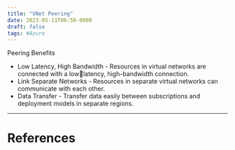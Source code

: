 ```yaml
---
title: "VNet Peering"
date: 2023-05-11T06:58-0800
draft: false
tags: #Azure
---
```


Peering Benefits
- Low Latency, High Bandwidth - Resources in virtual networks are connected with a lowlatency, high-bandwidth connection.
- Link Separate Networks - Resources in separate virtual networks can communicate with each other.
- Data Transfer - Transfer data easily between subscriptions and deployment models in separate regions.

---
# References
